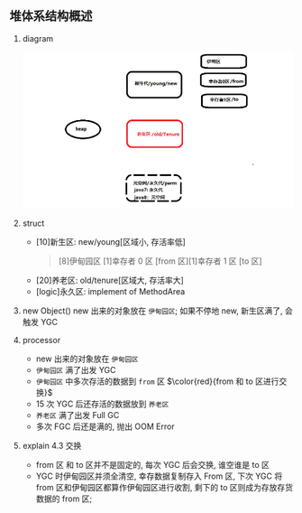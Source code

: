## 堆体系结构概述

1. diagram

   ![avatar](/static/image/java/heap.png)

2. struct

   - [10]新生区: new/young[区域小, 存活率低]
     > [8]伊甸园区
     > [1]幸存者 0 区 [from 区][1]幸存者 1 区 [to 区]
   - [20]养老区: old/tenure[区域大, 存活率大]
   - [logic]永久区: implement of MethodArea

3. new Object() new 出来的对象放在 `伊甸园区`; 如果不停地 new, 新生区满了, 会触发 YGC

4. processor

   - new 出来的对象放在 `伊甸园区`
   - `伊甸园区` 满了出发 YGC
   - `伊甸园区` 中多次存活的数据到 `from` 区 $\color{red}{from 和 to 区进行交换}$
   - 15 次 YGC 后还存活的数据放到 `养老区`
   - `养老区` 满了出发 Full GC
   - 多次 FGC 后还是满的, 抛出 OOM Error

5. explain 4.3 交换

   - from 区 和 to 区并不是固定的, 每次 YGC 后会交换, 谁空谁是 to 区
   - YGC 时伊甸园区并须全清空, 幸存数据复制存入 From 区, 下次 YGC 将 from 区和伊甸园区都算作伊甸园区进行收割, 剩下的 to 区则成为存放存货数据的 from 区;
